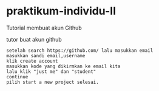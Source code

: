 # praktikum-individu-II
Tutorial membuat akun Github


tutor buat akun github

    setelah search https://github.com/ lalu masukkan email
    masukkan sandi email,username
    klik create account
    masukkan kode yang dikirmkan ke email kita
    lalu klik "just me" dan "student"
    continue
    pilih start a new project selesai.

